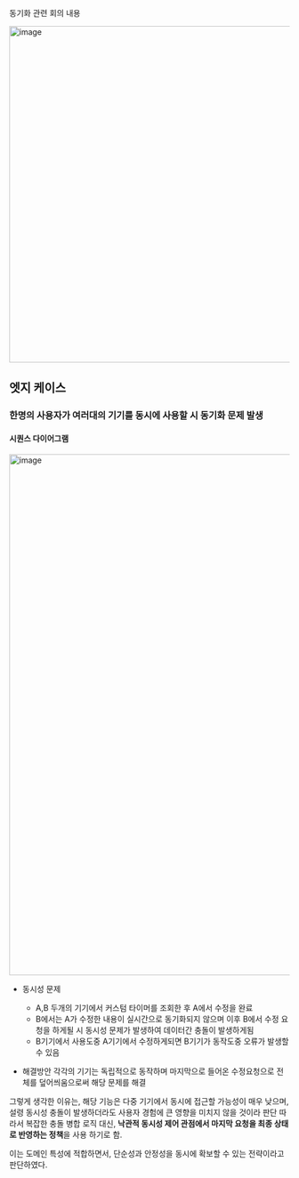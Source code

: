 동기화 관련 회의 내용

<img width="839" height="605" alt="image" src="https://github.com/user-attachments/assets/63917286-bd58-4320-8e04-d60033669421" />

## 엣지 케이스

### 한명의 사용자가 여러대의 기기를 동시에 사용할 시 동기화 문제 발생

#### 시퀀스 다이어그램 
<img width="780" height="937" alt="image" src="https://github.com/user-attachments/assets/f2398e57-5f06-4c96-b869-c5a894679bfc" />


- 동시성 문제

  - A,B 두개의 기기에서 커스텀 타이머를 조회한 후 A에서 수정을 완료
  - B에서는 A가 수정한 내용이 실시간으로 동기화되지 않으며 이후 B에서 수정 요청을 하게될 시 동시성 문제가 발생하여 데이터간 충돌이 발생하게됨
  - B기기에서 사용도중 A기기에서 수정하게되면 B기기가 동작도중 오류가 발생할 수 있음

- 해결방안
각각의 기기는 독립적으로 동작하며 마지막으로 들어온 수정요청으로 전체를 덮어씌움으로써 해당 문제를 해결

그렇게 생각한 이유는, 해당 기능은 다중 기기에서 동시에 접근할 가능성이 매우 낮으며, 설령 동시성 충돌이 발생하더라도 사용자 경험에 큰 영향을 미치지 않을 것이라 판단
따라서 복잡한 충돌 병합 로직 대신, **낙관적 동시성 제어 관점에서 마지막 요청을 최종 상태로 반영하는 정책**을 사용 하기로 함.

이는 도메인 특성에 적합하면서, 단순성과 안정성을 동시에 확보할 수 있는 전략이라고 판단하였다.
